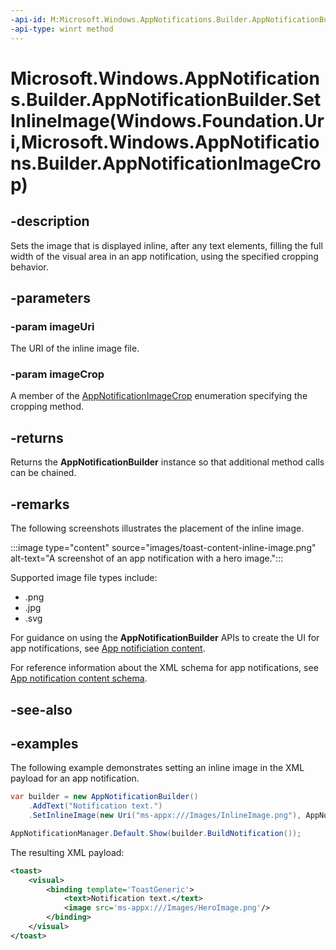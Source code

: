 ```yaml
---
-api-id: M:Microsoft.Windows.AppNotifications.Builder.AppNotificationBuilder.SetInlineImage(Windows.Foundation.Uri,Microsoft.Windows.AppNotifications.Builder.AppNotificationImageCrop)
-api-type: winrt method
---
```


# Microsoft.Windows.AppNotifications.Builder.AppNotificationBuilder.SetInlineImage(Windows.Foundation.Uri,Microsoft.Windows.AppNotifications.Builder.AppNotificationImageCrop)

<!--
public Microsoft.Windows.AppNotifications.Builder.AppNotificationBuilder SetInlineImage (System.Uri imageUri, Microsoft.Windows.AppNotifications.Builder.AppNotificationImageCrop imageCrop);
-->


## -description

Sets the image that is displayed inline, after any text elements, filling the full width of the visual area in an app notification, using the specified cropping behavior.

## -parameters

### -param imageUri

The URI of the inline image file.

### -param imageCrop

A member of the [AppNotificationImageCrop](xref:Microsoft.Windows.AppNotifications.Builder.AppNotificationImageCrop) enumeration specifying the cropping method.

## -returns

Returns the **AppNotificationBuilder** instance so that additional method calls can be chained.

## -remarks

The following screenshots illustrates the placement of the inline image.

:::image type="content" source="images/toast-content-inline-image.png" alt-text="A screenshot of an app notification with a hero image.":::

Supported image file types include:

- .png
- .jpg
- .svg

For guidance on using the **AppNotificationBuilder** APIs to create the UI for app notifications, see [App notificiation content](/windows/apps/design/shell/tiles-and-notifications/adaptive-interactive-toasts).

For reference information about the XML schema for app notifications, see [App notification content schema](/windows/apps/design/shell/tiles-and-notifications/toast-schema).

## -see-also

## -examples

The following example demonstrates setting an inline image in the XML payload for an app notification. 

```csharp
var builder = new AppNotificationBuilder()
    .AddText("Notification text.")
    .SetInlineImage(new Uri("ms-appx:///Images/InlineImage.png"), AppNotificationImageCrop.Default);

AppNotificationManager.Default.Show(builder.BuildNotification());
```

The resulting XML payload:

```xml
<toast>
    <visual>
        <binding template='ToastGeneric'>
            <text>Notification text.</text>
            <image src='ms-appx:///Images/HeroImage.png'/>
        </binding>
    </visual>
</toast>
```


